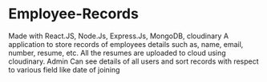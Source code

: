 # Employee-Records
Made with React.JS,  Node.Js, Express.Js, MongoDB, cloudinary 
A application to store records of employees  details such as, name, email, number, resume, etc.
All the resumes are uploaded to cloud using cloudinary.
Admin Can see details of all users and sort records with respect to various field like date of joining 
